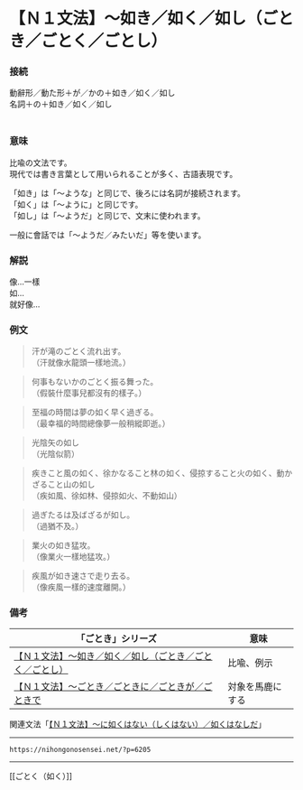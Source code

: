 # 【Ｎ１文法】～如き／如く／如し（ごとき／ごとく／ごとし） 


### 接続

動辭形／動た形＋が／かの＋如き／如く／如し  
名詞＋の＋如き／如く／如し  
　

### 意味

比喩の文法です。  
現代では書き言葉として用いられることが多く、古語表現です。

「如き」は「～ような」と同じで、後ろには名詞が接続されます。  
「如く」は「～ように」と同じです。  
「如し」は「～ようだ」と同じで、文末に使われます。

一般に會話では「～ようだ／みたいだ」等を使います。  


### 解説

像…一樣  
如…  
就好像…  


### 例文

>汗が滝のごとく流れ出す。  
（汗就像水龍頭一樣地流。）  

>何事もないかのごとく振る舞った。  
（假裝什麼事兒都沒有的樣子。）  

>至福の時間は夢の如く早く過ぎる。  
（最幸福的時間總像夢一般稍縱即逝。）  

>光陰矢の如し  
（光陰似箭）  

>疾きこと風の如く、徐かなること林の如く、侵掠すること火の如く、動かざること山の如し  
（疾如風、徐如林、侵掠如火、不動如山）  

>過ぎたるは及ばざるが如し。  
（過猶不及。）  

>業火の如き猛攻。  
（像業火一樣地猛攻。）  

>疾風が如き速さで走り去る。  
（像疾風一樣的速度離開。）


### 備考
| 「ごとき」シリーズ                                                                              | 意味       |
| ----------------------------------------------------------------------------------------------- | ---------- |
| [【Ｎ１文法】～如き／如く／如し（ごとき／ごとく／ごとし）](https://nihongonosensei.net/?p=6205) | 比喩、例示 |
|[【Ｎ１文法】～ごとき／ごときに／ごときが／ごときで](https://nihongonosensei.net/?p=20031)|      対象を馬鹿にする      |

関連文法「[【Ｎ１文法】～に如くはない（しくはない）／如くはなしだ](https://nihongonosensei.net/?p=20565)」

---
`https://nihongonosensei.net/?p=6205`

---
[[ごとく（如く）]]